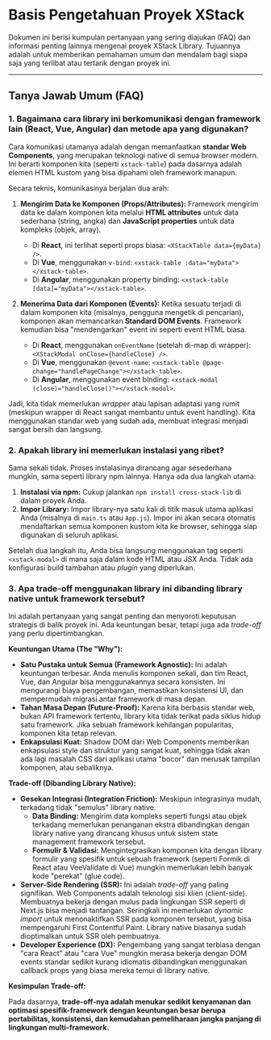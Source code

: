 # Basis Pengetahuan Proyek XStack

Dokumen ini berisi kumpulan pertanyaan yang sering diajukan (FAQ) dan informasi penting lainnya mengenai proyek XStack Library. Tujuannya adalah untuk memberikan pemahaman umum dan mendalam bagi siapa saja yang terlibat atau tertarik dengan proyek ini.

---

## Tanya Jawab Umum (FAQ)

### 1. Bagaimana cara library ini berkomunikasi dengan framework lain (React, Vue, Angular) dan metode apa yang digunakan?

Cara komunikasi utamanya adalah dengan memanfaatkan **standar Web Components**, yang merupakan teknologi native di semua browser modern. Ini berarti komponen kita (seperti `xstack-table`) pada dasarnya adalah elemen HTML kustom yang bisa dipahami oleh framework manapun.

Secara teknis, komunikasinya berjalan dua arah:

1.  **Mengirim Data ke Komponen (Props/Attributes):** Framework mengirim data ke dalam komponen kita melalui **HTML attributes** untuk data sederhana (string, angka) dan **JavaScript properties** untuk data kompleks (objek, array).
    *   Di **React**, ini terlihat seperti props biasa: `<XStackTable data={myData} />`.
    *   Di **Vue**, menggunakan `v-bind`: `<xstack-table :data="myData"></xstack-table>`.
    *   Di **Angular**, menggunakan property binding: `<xstack-table [data]="myData"></xstack-table>`.

2.  **Menerima Data dari Komponen (Events):** Ketika sesuatu terjadi di dalam komponen kita (misalnya, pengguna mengetik di pencarian), komponen akan memancarkan **Standard DOM Events**. Framework kemudian bisa "mendengarkan" event ini seperti event HTML biasa.
    *   Di **React**, menggunakan `onEventName` (setelah di-map di wrapper): `<XStackModal onClose={handleClose} />`.
    *   Di **Vue**, menggunakan `@event-name`: `<xstack-table @page-change="handlePageChange"></xstack-table>`.
    *   Di **Angular**, menggunakan event binding: `<xstack-modal (close)="handleClose()"></xstack-modal>`.

Jadi, kita tidak memerlukan *wrapper* atau lapisan adaptasi yang rumit (meskipun wrapper di React sangat membantu untuk event handling). Kita menggunakan standar web yang sudah ada, membuat integrasi menjadi sangat bersih dan langsung.

### 2. Apakah library ini memerlukan instalasi yang ribet?

Sama sekali tidak. Proses instalasinya dirancang agar sesederhana mungkin, sama seperti library npm lainnya. Hanya ada dua langkah utama:

1.  **Instalasi via npm:** Cukup jalankan `npm install cross-stack-lib` di dalam proyek Anda.
2.  **Impor Library:** Impor library-nya satu kali di titik masuk utama aplikasi Anda (misalnya di `main.ts` atau `App.js`). Impor ini akan secara otomatis mendaftarkan semua komponen kustom kita ke browser, sehingga siap digunakan di seluruh aplikasi.

Setelah dua langkah itu, Anda bisa langsung menggunakan tag seperti `<xstack-modal>` di mana saja dalam kode HTML atau JSX Anda. Tidak ada konfigurasi build tambahan atau *plugin* yang diperlukan.

### 3. Apa trade-off menggunakan library ini dibanding library native untuk framework tersebut?

Ini adalah pertanyaan yang sangat penting dan menyoroti keputusan strategis di balik proyek ini. Ada keuntungan besar, tetapi juga ada *trade-off* yang perlu dipertimbangkan.

**Keuntungan Utama (The "Why"):**

*   **Satu Pustaka untuk Semua (Framework Agnostic):** Ini adalah keuntungan terbesar. Anda menulis komponen sekali, dan tim React, Vue, dan Angular bisa menggunakannya secara konsisten. Ini mengurangi biaya pengembangan, memastikan konsistensi UI, dan mempermudah migrasi antar framework di masa depan.
*   **Tahan Masa Depan (Future-Proof):** Karena kita berbasis standar web, bukan API framework tertentu, library kita tidak terikat pada siklus hidup satu framework. Jika sebuah framework kehilangan popularitas, komponen kita tetap relevan.
*   **Enkapsulasi Kuat:** Shadow DOM dari Web Components memberikan enkapsulasi style dan struktur yang sangat kuat, sehingga tidak akan ada lagi masalah CSS dari aplikasi utama "bocor" dan merusak tampilan komponen, atau sebaliknya.

**Trade-off (Dibanding Library Native):**

*   **Gesekan Integrasi (Integration Friction):** Meskipun integrasinya mudah, terkadang tidak "semulus" library native.
    *   **Data Binding:** Mengirim data kompleks seperti fungsi atau objek terkadang memerlukan penanganan ekstra dibandingkan dengan library native yang dirancang khusus untuk sistem state management framework tersebut.
    *   **Formulir & Validasi:** Mengintegrasikan komponen kita dengan library formulir yang spesifik untuk sebuah framework (seperti Formik di React atau VeeValidate di Vue) mungkin memerlukan lebih banyak kode "perekat" (glue code).
*   **Server-Side Rendering (SSR):** Ini adalah *trade-off* yang paling signifikan. Web Components adalah teknologi sisi klien (client-side). Membuatnya bekerja dengan mulus pada lingkungan SSR seperti di Next.js bisa menjadi tantangan. Seringkali ini memerlukan *dynamic import* untuk menonaktifkan SSR pada komponen tersebut, yang bisa mempengaruhi First Contentful Paint. Library native biasanya sudah dioptimalkan untuk SSR oleh pembuatnya.
*   **Developer Experience (DX):** Pengembang yang sangat terbiasa dengan "cara React" atau "cara Vue" mungkin merasa bekerja dengan DOM events standar sedikit kurang idiomatis dibandingkan menggunakan callback props yang biasa mereka temui di library native.

**Kesimpulan Trade-off:**

Pada dasarnya, **trade-off-nya adalah menukar sedikit kenyamanan dan optimasi spesifik-framework dengan keuntungan besar berupa portabilitas, konsistensi, dan kemudahan pemeliharaan jangka panjang di lingkungan multi-framework.**
